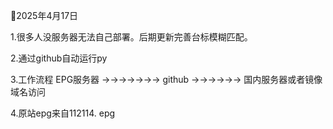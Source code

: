 


🍔2025年4月17日 

1.很多人没服务器无法自己部署。后期更新完善台标模糊匹配。

2.通过github自动运行py

3.工作流程  EPG服务器 →→→→→→→ github →→→→→→  国内服务器或者镜像域名访问


4.原站epg来自112114. epg 
                                  
